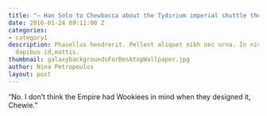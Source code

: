 ```yaml
---
title: "– Han Solo to Chewbacca about the Tydirium imperial shuttle they’re flying"
date: 2016-01-24 09:11:00 Z
categories:
- category1
description: Phasellus hendrerit. Pellent aliquet nibh nec urna. In nis aliquet vel,
  dapibus id,mattis.
thumbnail: galaxybackgroundsForDesktopWallpaper.jpg
author: Nina Petropoulos
layout: post
---
```


“No. I don’t think the Empire had Wookiees in mind when they designed it, Chewie.”